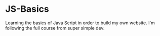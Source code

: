 # JS-Basics
Learning the basics of Java Script in order to build my own website. I'm following the full course from super simple dev.
